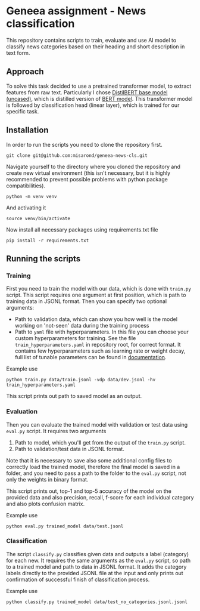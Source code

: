 # Geneea assignment - News classification

This repository contains scripts to train, evaluate and use AI model to classify news categories based on their heading and short description in text form.

## Approach
To solve this task decided to use a pretrained transformer model, to extract features from raw text. Particularly I chose [DistilBERT base model (uncased)](https://huggingface.co/distilbert/distilbert-base-uncased), which is distilled version of [BERT model](https://huggingface.co/google-bert/bert-base-uncased). This transformer model is followed by classification head (linear layer), which is trained for our specific task.

## Installation
In order to run the scripts you need to clone the repository first.

    git clone git@github.com:misarond/geneea-news-cls.git

Navigate yourself to the directory where you cloned the repository and create new virtual environment (this isn't necessary, but it is highly recommended to prevent possible problems with python package compatibilities).

    python -m venv venv

And activating it

    source venv/bin/activate

Now install all necessary packages using requirements.txt file

    pip install -r requirements.txt

## Running the scripts
### Training
First you need to train the model with our data, which is done with `train.py` script. This script requires one argument at first position, which is path to training data in JSONL format. Then you can specify two optional arguments:

* Path to validation data, which can show you how well is the model working on 'not-seen' data during the training process
* Path to `yaml` file with hyperparameters. In this file you can choose your custom hyperparameters for training. See the file `train_hyperparameters.yaml` in repository root, for correct format. It contains few hyperparameters such as learning rate or weight decay, full list of tunable parameters can be found in [documentation](https://huggingface.co/docs/transformers/main_classes/trainer#transformers.TrainingArguments).

Example use

    python train.py data/train.jsonl -vdp data/dev.jsonl -hv train_hyperparameters.yaml

This script prints out path to saved model as an output.


### Evaluation
Then you can evaluate the trained model with validation or test data using `eval.py` script. It requires two arguments
1. Path to model, which you'll get from the output of the `train.py` script.
2. Path to validation/test data in JSONL format.

Note that it is necessary to save also some additional config files to correctly load the trained model, therefore the final model is saved in a folder, and you need to pass a path to the folder to the `eval.py` script, not only the weights in binary format.

This script prints out, top-1 and top-5 accuracy of the model on the provided data and also precision, recall, f-score for each individual category and also plots confusion matrix.

Example use

    python eval.py trained_model data/test.jsonl

### Classification
The script `classify.py` classifies given data and outputs a label (category) for each new. It requires the same arguments as the `eval.py` script, so path to a trained model and path to data in JSONL format. It adds the category labels directly to the provided JSONL file at the input and only prints out confirmation of successful finish of classification process.

Example use

    python classify.py trained_model data/test_no_categories.jsonl.jsonl